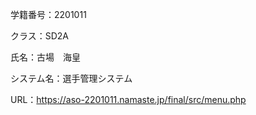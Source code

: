 学籍番号：2201011

クラス：SD2A

氏名：古場　海皇

システム名：選手管理システム

URL：https://aso-2201011.namaste.jp/final/src/menu.php